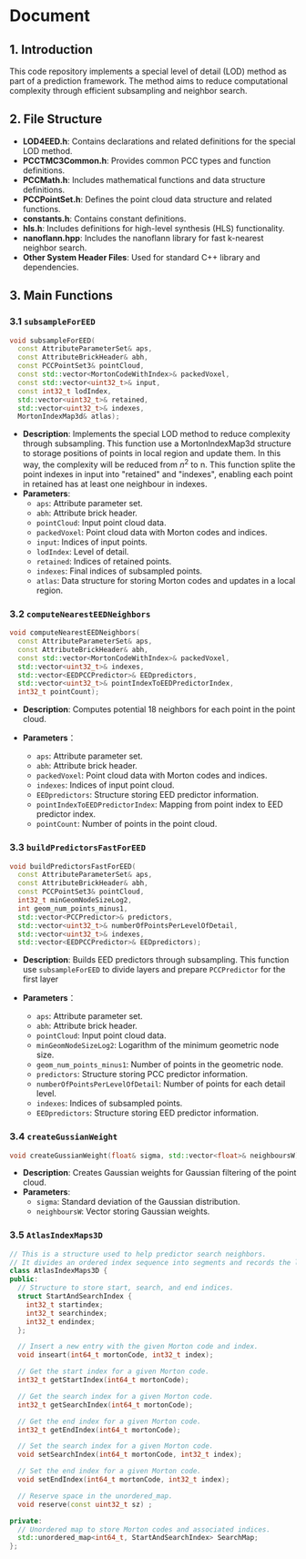 # Document

## 1. Introduction

This code repository implements a special level of detail (LOD) method as part of a prediction framework. The method aims to reduce computational complexity through efficient subsampling and neighbor search.

## 2. File Structure

- **LOD4EED.h**: Contains declarations and related definitions for the special LOD method.
- **PCCTMC3Common.h**: Provides common PCC types and function definitions.
- **PCCMath.h**: Includes mathematical functions and data structure definitions.
- **PCCPointSet.h**: Defines the point cloud data structure and related functions.
- **constants.h**: Contains constant definitions.
- **hls.h**: Includes definitions for high-level synthesis (HLS) functionality.
- **nanoflann.hpp**: Includes the nanoflann library for fast k-nearest neighbor search.
- **Other System Header Files**: Used for standard C++ library and dependencies.

## 3. Main Functions

### 3.1 `subsampleForEED`

```cpp
void subsampleForEED(
  const AttributeParameterSet& aps,
  const AttributeBrickHeader& abh,
  const PCCPointSet3& pointCloud,
  const std::vector<MortonCodeWithIndex>& packedVoxel,
  const std::vector<uint32_t>& input,
  const int32_t lodIndex,
  std::vector<uint32_t>& retained,
  std::vector<uint32_t>& indexes,
  MortonIndexMap3d& atlas);
```

- **Description**: Implements the special LOD method to reduce complexity through subsampling. This function use a MortonIndexMap3d structure to storage positions of points in local region and update them. In this way, the complexity will be reduced from $n^2$ to n. This function splite the point indexes in input into "retained" and "indexes", enabling each point in retained has at least one neighbour in indexes.
- **Parameters**: 
  - `aps`: Attribute parameter set.
  - `abh`: Attribute brick header.
  - `pointCloud`: Input point cloud data.
  - `packedVoxel`: Point cloud data with Morton codes and indices.
  - `input`: Indices of input points.
  - `lodIndex`: Level of detail.
  - `retained`: Indices of retained points.
  - `indexes`: Final indices of subsampled points.
  - `atlas`: Data structure for storing Morton codes and updates in a local region.

### 3.2 `computeNearestEEDNeighbors`

``` cpp
void computeNearestEEDNeighbors(
  const AttributeParameterSet& aps,
  const AttributeBrickHeader& abh,
  const std::vector<MortonCodeWithIndex>& packedVoxel,
  std::vector<uint32_t>& indexes,
  std::vector<EEDPCCPredictor>& EEDpredictors,
  std::vector<uint32_t>& pointIndexToEEDPredictorIndex,
  int32_t pointCount);
```

- **Description**: Computes potential 18 neighbors for each point in the point cloud.

- **Parameters**：
  - `aps`: Attribute parameter set.
  - `abh`: Attribute brick header.
  - `packedVoxel`: Point cloud data with Morton codes and indices.
  - `indexes`: Indices of input point cloud.
  - `EEDpredictors`: Structure storing EED predictor information.
  - `pointIndexToEEDPredictorIndex`: Mapping from point index to EED predictor index.
  - `pointCount`: Number of points in the point cloud.

### 3.3 `buildPredictorsFastForEED`

``` cpp
void buildPredictorsFastForEED(
  const AttributeParameterSet& aps,
  const AttributeBrickHeader& abh,
  const PCCPointSet3& pointCloud,
  int32_t minGeomNodeSizeLog2,
  int geom_num_points_minus1,
  std::vector<PCCPredictor>& predictors,
  std::vector<uint32_t>& numberOfPointsPerLevelOfDetail,
  std::vector<uint32_t>& indexes,
  std::vector<EEDPCCPredictor>& EEDpredictors);
```

- **Description**: Builds EED predictors through subsampling. This function use `subsampleForEED` to divide layers and prepare `PCCPredictor` for the first layer

- **Parameters**：
  - `aps`: Attribute parameter set.
  - `abh`: Attribute brick header.
  - `pointCloud`: Input point cloud data.
  - `minGeomNodeSizeLog2`: Logarithm of the minimum geometric node size.
  - `geom_num_points_minus1`: Number of points in the geometric node.
  - `predictors`: Structure storing PCC predictor information.
  - `numberOfPointsPerLevelOfDetail`: Number of points for each detail level.
  - `indexes`: Indices of subsampled points.
  - `EEDpredictors`: Structure storing EED predictor information.

### 3.4 `createGussianWeight`

``` cpp
void createGussianWeight(float& sigma, std::vector<float>& neighboursW);
```

- **Description**: Creates Gaussian weights for Gaussian filtering of the point cloud.
- **Parameters**:
  - `sigma`: Standard deviation of the Gaussian distribution.
  - `neighboursW`: Vector storing Gaussian weights.
### 3.5 `AtlasIndexMaps3D`

```cpp
// This is a structure used to help predictor search neighbors.
// It divides an ordered index sequence into segments and records the location of the last lookup.
class AtlasIndexMaps3D {
public:
  // Structure to store start, search, and end indices.
  struct StartAndSearchIndex {
    int32_t startindex;
    int32_t searchindex;
    int32_t endindex;
  };

  // Insert a new entry with the given Morton code and index.
  void inseart(int64_t mortonCode, int32_t index);

  // Get the start index for a given Morton code.
  int32_t getStartIndex(int64_t mortonCode);

  // Get the search index for a given Morton code.
  int32_t getSearchIndex(int64_t mortonCode);

  // Get the end index for a given Morton code.
  int32_t getEndIndex(int64_t mortonCode);

  // Set the search index for a given Morton code.
  void setSearchIndex(int64_t mortonCode, int32_t index);

  // Set the end index for a given Morton code.
  void setEndIndex(int64_t mortonCode, int32_t index);

  // Reserve space in the unordered_map.
  void reserve(const uint32_t sz) ;

private:
  // Unordered map to store Morton codes and associated indices.
  std::unordered_map<int64_t, StartAndSearchIndex> SearchMap;
};